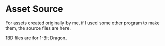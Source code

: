 # Asset Source

For assets created originally by me, if I used some other program to make them,
the source files are here.

1BD files are for 1-Bit Dragon.
